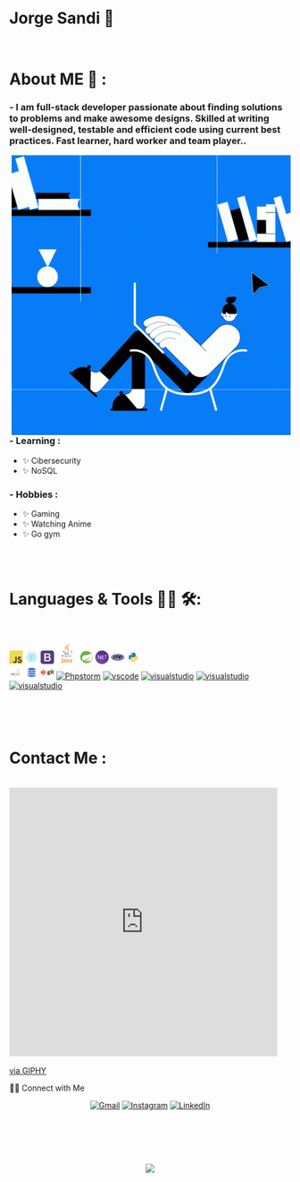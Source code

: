 # Jorge Sandi 👋

</br>

# About ME 💬 :

### - I am full-stack developer passionate about finding solutions to problems and make awesome designs. Skilled at writing well-designed, testable and efficient code using current best practices. Fast learner, hard worker and team player..

<img hight="400" width="500" alt="GIF" align="right" src="https://github.com/jsandicr/jsandicr/blob/master/assets/giphy1.gif">

### - Learning :
- ✨ Cibersecurity
- ✨ NoSQL

### - Hobbies : 
- ✨ Gaming
- ✨ Watching Anime
- ✨ Go gym

</br>
</br>



# Languages & Tools 👨‍💻 🛠:
</br>

<p align="center">

<!-- For more icons please follow  https://github.com/MikeCodesDotNET/ColoredBadges -->
[<img src="https://raw.githubusercontent.com/github/explore/80688e429a7d4ef2fca1e82350fe8e3517d3494d/topics/javascript/javascript.png" alt="JavaScript" width="24">](https://developer.mozilla.org/es/docs/Web/JavaScript)
[<img src="https://raw.githubusercontent.com/github/explore/80688e429a7d4ef2fca1e82350fe8e3517d3494d/topics/react/react.png" alt="React" width="24">](https://es.reactjs.org/)
[<img src="https://raw.githubusercontent.com/github/explore/80688e429a7d4ef2fca1e82350fe8e3517d3494d/topics/bootstrap/bootstrap.png" alt="Bootstrap" width="24">](https://getbootstrap.com/)
[<img src="https://raw.githubusercontent.com/github/explore/80688e429a7d4ef2fca1e82350fe8e3517d3494d/topics/java/java.png" alt="Java" width="38">](https://www.java.com/es/download/help/whatis_java.html)
[<img src="https://raw.githubusercontent.com/github/explore/80688e429a7d4ef2fca1e82350fe8e3517d3494d/topics/spring-boot/spring-boot.png" alt="jQuery" width="24">](https://spring.io/)
[<img src="https://raw.githubusercontent.com/github/explore/80688e429a7d4ef2fca1e82350fe8e3517d3494d/topics/dotnet/dotnet.png" alt="C#" width="24">](https://dotnet.microsoft.com/en-us/)
[<img src="https://raw.githubusercontent.com/github/explore/80688e429a7d4ef2fca1e82350fe8e3517d3494d/topics/php/php.png" alt="C#" width="24">](https://dotnet.microsoft.com/en-us/)
[<img src="https://raw.githubusercontent.com/github/explore/80688e429a7d4ef2fca1e82350fe8e3517d3494d/topics/python/python.png" alt="C#" width="24">](https://dotnet.microsoft.com/en-us/)
</br>
[<img src="https://raw.githubusercontent.com/github/explore/80688e429a7d4ef2fca1e82350fe8e3517d3494d/topics/mysql/mysql.png" alt="mysql" width="24">](https://www.mysql.com/)
[<img src="https://raw.githubusercontent.com/github/explore/80688e429a7d4ef2fca1e82350fe8e3517d3494d/topics/sql/sql.png" alt="sql" width="24">](https://www.microsoft.com/es-es/sql-server)
[<img src="https://raw.githubusercontent.com/github/explore/80688e429a7d4ef2fca1e82350fe8e3517d3494d/topics/git/git.png" alt="Git" width="24">](https://git-scm.com/)
[<img src="https://logonoid.com/images/phpstorm-logo.png" alt="Phpstorm" width="24">](https://www.jetbrains.com/phpstorm/)
[<img src="https://upload.wikimedia.org/wikipedia/commons/thumb/2/2d/Visual_Studio_Code_1.18_icon.svg/1200px-Visual_Studio_Code_1.18_icon.svg.png" alt="vscode" width="24">](https://code.visualstudio.com/)
[<img src="https://upload.wikimedia.org/wikipedia/commons/c/cd/Visual_Studio_2017_Logo.svg" alt="visualstudio" width="24">](https://visualstudio.microsoft.com/es/)
[<img src="https://upload.wikimedia.org/wikipedia/commons/8/84/Appium.png" alt="visualstudio" width="24">](https://appium.io/)
[<img src="https://upload.wikimedia.org/wikipedia/commons/9/9f/Selenium_logo.svg" alt="visualstudio" width="24">](https://www.selenium.dev/)
</p>
</br>
</br>
</br>



# Contact Me :

<p>
 </br>
 <iframe src="https://giphy.com/embed/HscDLzkO8EOTmgkhQP" width="480" height="480" frameBorder="0" class="giphy-embed" allowFullScreen></iframe><p><a href="https://giphy.com/gifs/thecodingspacerd-code-coder-lets-HscDLzkO8EOTmgkhQP">via GIPHY</a></p>
 
 🤝🏻 Connect with Me


<p align="center">
    <a href="mailto:jsandicr16@gmail.com" target="_blank"><img alt="Gmail" src="https://img.shields.io/badge/Gmail-jsandicr16@gmail.com-red?style=flat&logo=gmail"></a>
    <a href="https://www.instagram.com/jorge_sandi1/" target="_blank"><img alt="Instagram" src="https://img.shields.io/badge/Instagram-jsandicr16-white?style=flat&logo=instagram"></a>
    <a href="https://www.linkedin.com/in/jorge-sandi-0b363b206/" target="_blank"><img alt="LinkedIn" src="https://img.shields.io/badge/LinkedIn-@JorgeSandi-blue?style=flat&logo=linkedin"></a>
</p>
</p>
 

</br>
</br>
</br>
</br>

<p align="center" >  
  <a href="https://github.com/jsandicr/github-readme-stats"> 
<img  src="https://github-readme-stats.vercel.app/api?username=jsandicr&show_icons=true&theme=radical"/>
  </a>
  </p>
